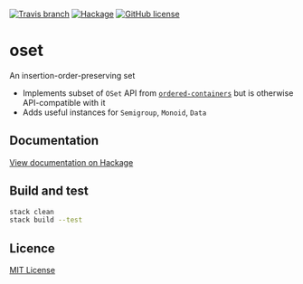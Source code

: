 [![Travis branch](https://img.shields.io/travis/rcook/oset/master.svg)](https://travis-ci.org/rcook/oset)
[![Hackage](https://img.shields.io/hackage/v/oset.svg)](http://hackage.haskell.org/package/oset)
[![GitHub license](https://img.shields.io/badge/license-MIT-blue.svg)](https://raw.githubusercontent.com/rcook/oset/master/LICENSE)

# oset

An insertion-order-preserving set

* Implements subset of `OSet` API from [`ordered-containers`][ordered-containers] but is otherwise API-compatible with it
* Adds useful instances for `Semigroup`, `Monoid`, `Data`

## Documentation

[View documentation on Hackage][docs]

## Build and test

```bash
stack clean
stack build --test
```

## Licence

[MIT License](LICENSE)

[docs]: http://hackage.haskell.org/package/oset
[ordered-containers]: http://hackage.haskell.org/package/ordered-containers-0.1.1

